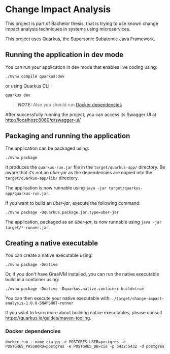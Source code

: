 # Change Impact Analysis

This project is part of Bachelor thesis, that is trying to use known change impact analysis techniques in systems
using microservices.

This project uses Quarkus, the Supersonic Subatomic Java Framework.

## Running the application in dev mode

You can run your application in dev mode that enables live coding using:

```shell script
./mvnw compile quarkus:dev
```

or using Quarkus CLI

```shell script
quarkus dev
```

> **_NOTE:_**  Also you should run [Docker dependencies](#docker-dependencies)

After successfully running the project, you can access its Swagger UI at <http://localhost:8080/q/swagger-ui/>

## Packaging and running the application

The application can be packaged using:

```shell script
./mvnw package
```

It produces the `quarkus-run.jar` file in the `target/quarkus-app/` directory.
Be aware that it’s not an _über-jar_ as the dependencies are copied into the `target/quarkus-app/lib/` directory.

The application is now runnable using `java -jar target/quarkus-app/quarkus-run.jar`.

If you want to build an _über-jar_, execute the following command:

```shell script
./mvnw package -Dquarkus.package.jar.type=uber-jar
```

The application, packaged as an _über-jar_, is now runnable using `java -jar target/*-runner.jar`.

## Creating a native executable

You can create a native executable using:

```shell script
./mvnw package -Dnative
```

Or, if you don't have GraalVM installed, you can run the native executable build in a container using:

```shell script
./mvnw package -Dnative -Dquarkus.native.container-build=true
```

You can then execute your native executable with: `./target/change-impact-analysis-1.0.0-SNAPSHOT-runner`

If you want to learn more about building native executables, please consult <https://quarkus.io/guides/maven-tooling>.

### Docker dependencies

```
docker run --name cia-pg -e POSTGRES_USER=postgres -e POSTGRES_PASSWORD=postgres -e POSTGRES_DB=cia -p 5432:5432 -d postgres
```

